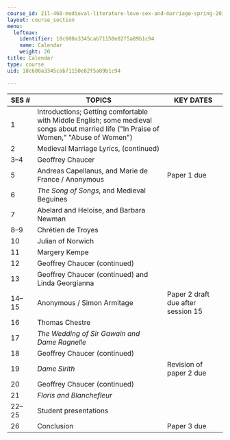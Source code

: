 ```yaml
---
course_id: 21l-460-medieval-literature-love-sex-and-marriage-spring-2015
layout: course_section
menu:
  leftnav:
    identifier: 18c600a3345cab71150e82f5a89b1c94
    name: Calendar
    weight: 20
title: Calendar
type: course
uid: 18c600a3345cab71150e82f5a89b1c94

---
```


| SES # | TOPICS | KEY DATES |
| --- | --- | --- |
| 1 | Introductions; Getting comfortable with Middle English; some medieval songs about married life ("In Praise of Women," "Abuse of Women") | &nbsp; |
| 2 | Medieval Marriage Lyrics, (continued) | &nbsp; |
| 3–4 | Geoffrey Chaucer | &nbsp; |
| 5 | Andreas Capellanus, and Marie de France / Anonymous | Paper 1 due |
| 6 | _The Song of Songs_, and Medieval Beguines | &nbsp; |
| 7 | Abelard and Heloise, and Barbara Newman | &nbsp; |
| 8–9 | Chrétien de Troyes | &nbsp; |
| 10 | Julian of Norwich | &nbsp; |
| 11 | Margery Kempe | &nbsp; |
| 12 | Geoffrey Chaucer (continued) | &nbsp; |
| 13 | Geoffrey Chaucer (continued) and Linda Georgianna | &nbsp; |
| 14–15 | Anonymous / Simon Armitage | Paper 2 draft due after session 15 |
| 16 | Thomas Chestre | &nbsp; |
| 17 | _The Wedding of Sir Gawain and Dame Ragnelle_ | &nbsp; |
| 18 | Geoffrey Chaucer (continued) | &nbsp; |
| 19 | _Dame Sirith_ | Revision of paper 2 due |
| 20 | Geoffrey Chaucer (continued) | &nbsp; |
| 21 | _Floris and Blanchefleur_ | &nbsp; |
| 22–25 | Student presentations | &nbsp; |
| 26 | Conclusion | Paper 3 due
